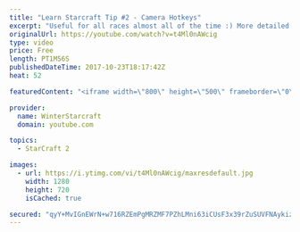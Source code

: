```yaml
---
title: "Learn Starcraft Tip #2 - Camera Hotkeys"
excerpt: "Useful for all races almost all of the time :) More detailed guides/tutorials under the learn to play starcraft playlist."
originalUrl: https://youtube.com/watch?v=t4Ml0nAWcig
type: video
price: Free
length: PT1M56S
publishedDateTime: 2017-10-23T18:17:42Z
heat: 52

featuredContent: "<iframe width=\"800\" height=\"500\" frameborder=\"0\" src=\"https://www.youtube.com/embed/t4Ml0nAWcig\" allow=\"accelerometer; autoplay; encrypted-media; gyroscope; picture-in-picture\" allowfullscreen></iframe>"

provider:
  name: WinterStarcraft
  domain: youtube.com

topics:
  - StarCraft 2

images:
  - url: https://i.ytimg.com/vi/t4Ml0nAWcig/maxresdefault.jpg
    width: 1280
    height: 720
    isCached: true

secured: "qyY+MvIGnEWrN+w716RZEmPgMRZMF7PZhLMni63iCUsF3x39rZuSUVFNAykizKVYv5oGYc8gk/DudprZXe3Lcz4151SYl1VHr7TDXFQHnXzDN6+5AAeU1w/BIc+LjqexoideQHLQBXE5A5vIDPoKVFHMO32nztBIw1MYXMALPQLb7g7wJ1dOFF8nmvew/NSGaEqaEJysRb3uLwDxMv/OzUjK6RhFgQ2+ZVF+3bkNNVjYYDZxnPBR9hOHLXk2IU3G4cdZY7Z/tdm/OCTz9cLYLRXPWejtFcDJDu7URd5EuJr0CUT5ZAnph69TB5mTOAkyYJ7pB66ivWaqIB3Am3NbC5togHxndqlwmbBAR4OSOfeIXvICVzI5QAcPtYk5dUX7WNT9IUZE6aTElQ3uxsSkMxvbNpRso8UV/lBSYjMkygs=;zXPEutkkttEw9J6zIa1l9w=="
---
```


